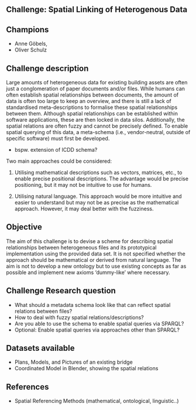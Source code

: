## Challenge: Spatial Linking of Heterogenous Data
## Champions
- Anne Göbels, 
- Oliver Schulz
## Challenge description

Large amounts of heterogeneous data for existing building assets are often just a conglomeration of paper documents and/or files. While humans can often establish spatial relationships between documents, the amount of data is often too large to keep an overview, and there is still a lack of standardised meta-descriptions to formalise these spatial relationships between them. Although spatial relationships can be established within software applications, these are then locked in data silos. Additionally, the spatial relations are often fuzzy and cannot be precisely defined. 
To enable spatial querying of this data, a meta-schema (i.e., vendor-neutral, outside of specific software) must first be developed. 
- bspw. extension of ICDD schema?

Two main approaches could be considered:

1. Utilising mathematical descriptions such as vectors, matrices, etc., to enable precise positional descriptions. The advantage would be precise positioning, but it may not be intuitive to use for humans.
    
2. Utilising natural language. This approach would be more intuitive and easier to understand but may not be as precise as the mathematical approach. However, it may deal better with the fuzziness. 

## Objective

The aim of this challenge is to devise a scheme for describing spatial relationships between heterogeneous files and its prototypical implementation using the provided data set. It is not specified whether the approach should be mathematical or derived from natural language. The aim is not to develop a new ontology but to use existing concepts as far as possible and implement new axioms ‘dummy-like’ where necessary.

## Challenge Research question

- What should a metadata schema look like that can reflect spatial relations between files?
- How to deal with fuzzy spatial relations/descriptions?
- Are you able to use the schema to enable spatial queries via SPARQL?
- Optional: Enable spatial queries via approaches other than SPARQL?

## Datasets available
- Plans, Models, and Pictures of an existing bridge
- Coordinated Model in Blender, showing the spatial relations

## References
- Spatial Referencing Methods (mathematical, ontological, linguistic..)
